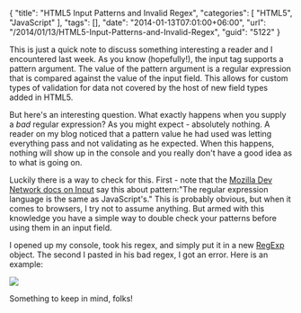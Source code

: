 {
	"title": "HTML5 Input Patterns and Invalid Regex",
	"categories": [
		"HTML5",
		"JavaScript"
	],
	"tags": [],
	"date": "2014-01-13T07:01:00+06:00",
	"url": "/2014/01/13/HTML5-Input-Patterns-and-Invalid-Regex",
	"guid": "5122"
}

<p>
This is just a quick note to discuss something interesting a reader and I encountered last week. As you know (hopefully!), the input tag supports a pattern argument. The value of the pattern argument is a regular expression that is compared against the value of the input field. This allows for custom types of validation for data not covered by the host of new field types added in HTML5.
</p>
<!--more-->
<p>
But here's an interesting question. What exactly happens when you supply a <i>bad</i> regular expression? As you might expect - absolutely nothing. A reader on my blog noticed that a pattern value he had used was letting everything pass and not validating as he expected. When this happens, nothing will show up in the console and you really don't have a good idea as to what is going on.
</p>

<p>
Luckily there is a way to check for this. First - note that the <a href="https://developer.mozilla.org/en-US/docs/Web/HTML/Element/Input">Mozilla Dev Network docs on Input</a> say this about pattern:"The regular expression language is the same as JavaScript's." This is probably obvious, but when it comes to browsers, I try not to assume anything. But armed with this knowledge you have a simple way to double check your patterns before using them in an input field.
</p>

<p>
I opened up my console, took his regex, and simply put it in a new <a href="https://developer.mozilla.org/en-US/docs/Web/JavaScript/Reference/Global_Objects/RegExp">RegExp</a> object. The second I pasted in his bad regex, I got an error. Here is an example:
</p>

<p>
<img src="http://www.raymondcamden.com/images/Screenshot_1_13_14__7_07_AM.png" />
</p>

<p>
Something to keep in mind, folks!
</p>